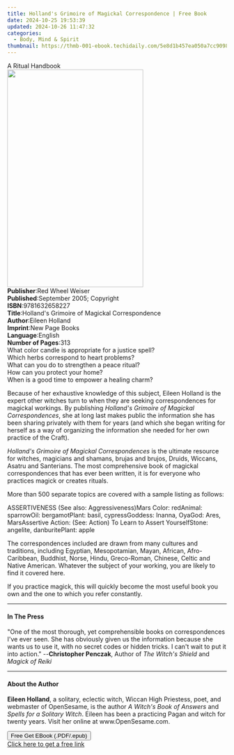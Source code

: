 ```yaml
---
title: Holland's Grimoire of Magickal Correspondence | Free Book
date: 2024-10-25 19:53:39
updated: 2024-10-26 11:47:32
categories:
  - Body, Mind & Spirit
thumbnail: https://thmb-001-ebook.techidaily.com/5e8d1b457ea050a7cc9098bcf32c3b74ba49e8cae925b4e27d5a97f3ff3625c5.jpg
---
```

<main id="book-container">
  <div class="flex flex-col">
    <div class="book-brief flex-1 py-6 px-4 sm:p-6 md:py-10 md:px-8">
      <!-- brief-->
      <div class="book-brief-main">A Ritual Handbook</div>
    </div>
    <div
      class="book-meta-info flex-1 grid gap-4 col-start-1 col-end-3 row-start-1 sm:mb-6 sm:grid-cols-4 lg:gap-6 lg:col-start-2 lg:row-end-6 lg:row-span-6 lg:mb-0"
    >
      <div
        class="book-meta-info-left place-content-center mt-4 p-4 text-sm leading-6 col-start-2 col-span-2 dark:text-slate-400"
      >
        <img
          class="w-full h-500 object-cover rounded-lg sm:h-255 sm:col-span-2 lg:col-span-full"
          src="https://img-001-ebook.techidaily.com/98b5b0e3ee349a8b0ae7c1e07a32546dbb4886e1b2969b7059bbd82ba8eda625.jpg"
          alt=""
          width="312"
          height="500"
        />
      </div>
      <div
        class="book-meta-info-right mt-2 col-start-1 row-start-2 col-span-3 self-center"
      >
        <!-- meta data  -->
        <div class="flex flex-col px-4 md:px-8">
          <div class="flex-1">
            <strong>Publisher</strong>:<span class="px-2"
              >Red Wheel Weiser</span
            >
          </div>
          <div class="flex-1">
            <strong>Published</strong>:<span class="px-2"
              >September 2005; Copyright</span
            >
          </div>
          <div class="flex-1">
            <strong>ISBN</strong>:<span class="px-2">9781632658227</span>
          </div>
          <div class="flex-1">
            <strong>Title</strong>:<span class="px-2"
              >Holland&#39;s Grimoire of Magickal Correspondence</span
            >
          </div>
          <div class="flex-1">
            <strong>Author</strong>:<span class="px-2">Eileen Holland</span>
          </div>
          <div class="flex-1">
            <strong>Imprint</strong>:<span class="px-2">New Page Books</span>
          </div>
          <div class="flex-1">
            <strong>Language</strong>:<span class="px-2">English</span>
          </div>
          <div class="flex-1">
            <strong>Number of Pages</strong>:<span class="px-2">313</span>
          </div>
        </div>
      </div>
    </div>
    <div class="book-description flex-1 py-6 px-4 sm:p-6 md:py-10 md:px-8">
      <div class="book-description-main">
        <div accordion-content="" id="description">
          What color candle is appropriate for a justice spell?<br />
          Which herbs correspond to heart problems?<br />
          What can you do to strengthen a peace ritual?<br />
          How can you protect your home?<br />
          When is a good time to empower a healing charm?
          <p>
            Because of her exhaustive knowledge of this subject, Eileen Holland
            is the expert other witches turn to when they are seeking
            correspondences for magickal workings. By publishing
            <i>Holland's Grimoire of Magickal Correspondences</i>, she at long
            last makes public the information she has been sharing privately
            with them for years (and which she began writing for herself as a
            way of organizing the information she needed for her own practice of
            the Craft).
          </p>
          <p>
            <i>Holland's Grimoire of Magickal Correspondences</i> is the
            ultimate resource for witches, magicians and shamans, brujas and
            brujos, Druids, Wiccans, Asatru and Santerians. The most
            comprehensive book of magickal correspondences that has ever been
            written, it is for everyone who practices magick or creates rituals.
          </p>
          <p>
            More than 500 separate topics are covered with a sample listing as
            follows:
          </p>
          ASSERTIVENESS (See also: Aggressiveness)Mars Color: redAnimal:
          sparrowOil: bergamotPlant: basil, cypressGoddess: Inanna, OyaGod:
          Ares, MarsAssertive Action: (See: Action) To Learn to Assert
          YourselfStone: angelite, danburitePlant: apple
          <p>
            The correspondences included are drawn from many cultures and
            traditions, including Egyptian, Mesopotamian, Mayan, African,
            Afro-Caribbean, Buddhist, Norse, Hindu, Greco-Roman, Chinese, Celtic
            and Native American. Whatever the subject of your working, you are
            likely to find it covered here.
          </p>
          <p>
            If you practice magick, this will quickly become the most useful
            book you own and the one to which you refer constantly.
          </p>
        </div>
        <div class="accordion-fader"></div>
      </div>
    </div>
    <div class="book-excerpts flex-1 py-6 px-4 sm:p-6 md:py-10 md:px-8">
      <!-- excerpts-->
      <div class="book-excerpts-main">
        <hr />
        <h4 class="placeholder placeholder-heading">
          <span>In The Press</span>
        </h4>
        <p>
          "One of the most thorough, yet comprehensible books on correspondences
          I've ever seen. She has obviously given us the information because she
          wants us to use it, with no secret codes or hidden tricks. I can't
          wait to put it into action." --<b>Christopher Penczak</b>, Author of
          <i>The Witch's Shield</i> and <i>Magick of Reiki</i>
        </p>
      </div>
    </div>
    <div class="book-about-author flex-1 py-6 px-4 sm:p-6 md:py-10 md:px-8">
      <!-- about author-->
      <div class="book-main-author-main">
        <hr />
        <h4 class="placeholder placeholder-heading">
          <span>About the Author</span>
        </h4>
        <p>
          <b>Eileen Holland</b>, a solitary, eclectic witch, Wiccan High
          Priestess, poet, and webmaster of OpenSesame, is the author
          <i>A Witch's Book of Answers</i> and<i> Spells for a Solitary Witch</i
          >. Eileen has been a practicing Pagan and witch for twenty years.
          Visit her online at www.OpenSesame.com.
        </p>
      </div>
    </div>
    <div class="book-free-get flex-1 py-6 px-4 sm:p-6 md:py-10 md:px-8">
      <button
        id="btn-free-get"
        class="bg-blue-500 hover:bg-blue-700 text-white font-bold py-2 px-4 rounded"
      >
        Free Get EBook (.PDF/.epub)
      </button>
      <div id="countdown-display" class="px-2 text-lg mt-2"></div>
      <a
        id="free-link"
        class="hidden bg-blue-500 hover:bg-blue-700 text-white font-bold py-2 px-4 rounded"
        href="https://www.ebooks.com/en-us/book/209547074/holland-s-grimoire-of-magickal-correspondence/eileen-holland/"
        target="_blank"
        >Click here to get a free link</a
      >
    </div>
    <script>
      let countdownTime = 0;
      let countdownInterval = null;
      document
        .getElementById('btn-free-get')
        .addEventListener('click', startCountdown);
      function startCountdown() {
        countdownTime = new Date().getTime() + 60000 * 3;
        countdownInterval = setInterval(updateCountdown, 1000);
        document.getElementById('btn-free-get').disabled = true;
        document
          .getElementById('btn-free-get')
          .classList.add('bg-gray-500', 'cursor-not-allowed');
      }
      function updateCountdown() {
        let currentTime = new Date().getTime();
        let timeLeft = countdownTime - currentTime;
        let secondsLeft = Math.floor(timeLeft / 1000);
        document.getElementById('countdown-display').innerHTML =
          `Remaining time: ${secondsLeft} seconds.`;
        if (secondsLeft <= 0) {
          clearInterval(countdownInterval);
          document.getElementById('btn-free-get').classList.add('hidden');
          document.getElementById('free-link').classList.remove('hidden');
          document.getElementById('countdown-display').innerHTML = '';
        }
      }
    </script>
  </div>
</main>
